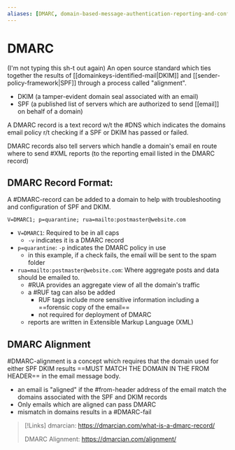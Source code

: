 ```yaml
---
aliases: [DMARC, domain-based-message-authentication-reporting-and-conformance]
---
```

# DMARC
(I'm not typing this sh-t out again)
An open source standard which ties together the results of [[domainkeys-identified-mail|DKIM]] and [[sender-policy-framework|SPF]] through a process called "alignment".
- DKIM (a tamper-evident domain seal associated with an email)
- SPF (a published list of servers which are authorized to send [[email]] on behalf of a domain)

A DMARC record is a text record w/t the #DNS which indicates the domains email policy r/t checking if a SPF or DKIM has passed or failed.

DMARC records also tell servers which handle a domain's email en route where to send #XML reports (to the reporting email listed in the DMARC record)

## DMARC Record Format:
A #DMARC-record can be added to a domain to help with troubleshooting and configuration of SPF and DKIM.
```
V=DMARC1; p=quarantine; rua=mailto:postmaster@website.com
```

- `V=DMARC1`: Required to be in all caps
	- `-v` indicates it is a DMARC record
- `p=quarantine`: `-p` indicates the DMARC policy in use
	- in this example, if a check fails, the email will be sent to the spam folder
- `rua=mailto:postmaster@website.com`: Where aggregate posts and data should be emailed to.
	- #RUA provides an aggregate view of all the domain's traffic
	- a #RUF tag can also be added
		- RUF tags include more sensitive information including a ==forensic copy of the email==
		- not required for deployment of DMARC
	- reports are written in Extensible Markup Language (XML)

## DMARC Alignment
#DMARC-alignment is a concept which requires that the domain used for either SPF DKIM results ==MUST MATCH THE DOMAIN IN THE FROM HEADER== in the email message body.
- an email is "aligned" if the #from-header address of the email match the domains associated with the SPF and DKIM records
- Only emails which are aligned can pass DMARC
- mismatch in domains results in a #DMARC-fail

>[!Links]
>dmarcian:
>https://dmarcian.com/what-is-a-dmarc-record/
>
>DMARC Alignment:
>https://dmarcian.com/alignment/
